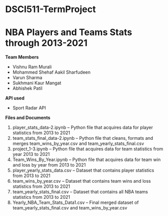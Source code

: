 # DSCI511-TermProject

# NBA Players and Teams Stats through 2013-2021

<b> Team Members </b>
  - Vishnu Ram Murali
  - Mohammed Shehaf Aakil Sharfudeen
  - Varun Sharma
  - Sukhmani Kaur Mangat
  - Abhishek Patil

<b> API used </b>
- Sport Radar API

<b> Files and Documents </b>
1.	player_stats_data-2.ipynb – Python file that acquires data for player statistics from 2013 to 2021
2.	team_stats_final_data-2.ipynb – Python file that cleans, formats and merges team_wins_by_year.csv and team_yearly_stats_final.csv
3.	project_1-3.ipynb – Python file that acquires data for team statistics from year 2013 to 2021
4.	Team_Wins_By_Year.ipynb – Python file that acquires data for team win and loss by year from 2013 to 2021 
5.	player_yearly_stats_data.csv – Dataset that contains player statistics from 2013 to 2021
6.	team_wins_by_year.csv – Dataset that contains team wins and loss statistics from 2013 to 2021
7.	team_yearly_stats_final.csv – Dataset that contains all NBA teams statistics from 2013 to 2021
8.	Yearly_NBA_Team_Stats_Data1.csv – Final merged dataset of team_yearly_stats_final.csv and team_wins_by_year.csv

